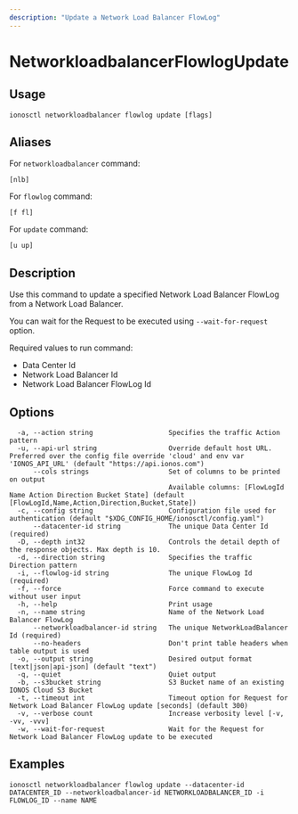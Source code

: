 ```yaml
---
description: "Update a Network Load Balancer FlowLog"
---
```


# NetworkloadbalancerFlowlogUpdate

## Usage

```text
ionosctl networkloadbalancer flowlog update [flags]
```

## Aliases

For `networkloadbalancer` command:

```text
[nlb]
```

For `flowlog` command:

```text
[f fl]
```

For `update` command:

```text
[u up]
```

## Description

Use this command to update a specified Network Load Balancer FlowLog from a Network Load Balancer.

You can wait for the Request to be executed using `--wait-for-request` option.

Required values to run command:

* Data Center Id
* Network Load Balancer Id
* Network Load Balancer FlowLog Id

## Options

```text
  -a, --action string                   Specifies the traffic Action pattern
  -u, --api-url string                  Override default host URL. Preferred over the config file override 'cloud' and env var 'IONOS_API_URL' (default "https://api.ionos.com")
      --cols strings                    Set of columns to be printed on output 
                                        Available columns: [FlowLogId Name Action Direction Bucket State] (default [FlowLogId,Name,Action,Direction,Bucket,State])
  -c, --config string                   Configuration file used for authentication (default "$XDG_CONFIG_HOME/ionosctl/config.yaml")
      --datacenter-id string            The unique Data Center Id (required)
  -D, --depth int32                     Controls the detail depth of the response objects. Max depth is 10.
  -d, --direction string                Specifies the traffic Direction pattern
  -i, --flowlog-id string               The unique FlowLog Id (required)
  -f, --force                           Force command to execute without user input
  -h, --help                            Print usage
  -n, --name string                     Name of the Network Load Balancer FlowLog
      --networkloadbalancer-id string   The unique NetworkLoadBalancer Id (required)
      --no-headers                      Don't print table headers when table output is used
  -o, --output string                   Desired output format [text|json|api-json] (default "text")
  -q, --quiet                           Quiet output
  -b, --s3bucket string                 S3 Bucket name of an existing IONOS Cloud S3 Bucket
  -t, --timeout int                     Timeout option for Request for Network Load Balancer FlowLog update [seconds] (default 300)
  -v, --verbose count                   Increase verbosity level [-v, -vv, -vvv]
  -w, --wait-for-request                Wait for the Request for Network Load Balancer FlowLog update to be executed
```

## Examples

```text
ionosctl networkloadbalancer flowlog update --datacenter-id DATACENTER_ID --networkloadbalancer-id NETWORKLOADBALANCER_ID -i FLOWLOG_ID --name NAME
```

